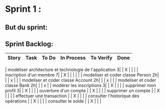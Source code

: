 # Sprint 1 :

## But du sprint:

## Sprint Backlog:
| Story | Task | To Do | In Process | To Verify | Done |
|:-----------|------------:|:------------:|:------------:|:------------:|:------------:|

| modéliser architecture et technologie de l'application 3|  | X | | |
| inscription d'un membre 7|  | X | | | |
|   | modeliser et coder classe Person 2h|  |  | x |
|   | modeliser et coder classe Account 2h|  |  | x |
|   | modeliser et coder classe Bank 2h|  |  | x |
| modérer les inscriptions 3|  | X | | |
| supprimer mon profil 3|  | X | | |
| ouverture d'un compte |  | X | | |
| supprimer un compte |  | X | | |
| effectuer une transaction |  | X | | |
| consulter l'historique des opérations |  | X | | |
| consulter le solde |  | X | | |